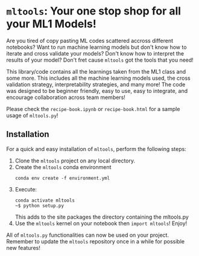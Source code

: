 # `mltools`: Your one stop shop for all your ML1 Models!
Are you tired of copy pasting ML codes scattered accross different notebooks? Want to run machine learning models but don't know how to iterate and cross validate your models? Don't know how to interpret the results of your model? Don't fret cause `mltools` got the tools that you need!

This library/code contains all the learnings taken from the ML1 class and some more. This includes all the machine learning models used, the cross validation strategy, interpretability strategies, and many more! The code was designed to be beginner friendly, easy to use, easy to integrate, and encourage collaboration across team members!

Please check the `recipe-book.ipynb` or `recipe-book.html` for a sample usage of `mltools.py`!

## Installation
For a quick and easy installation of `mltools`, perform the following steps:

1. Clone the `mltools` project on any local directory.
2. Create the `mltools` conda environment
    ```
    conda env create -f environment.yml
    ```
2. Execute:
    ```
    conda activate mltools
    ~$ python setup.py
    ```
    This adds to the site packages the directory containing the mltools.py
3. Use the `mltools` kernel on your notebook then `import mltools`! Enjoy!

All of `mltools.py` functionalities can now be used on your project. Remember to update the `mltools` repository once in a while for possible new features!
